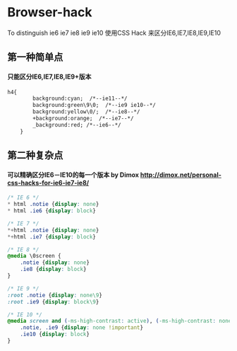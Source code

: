 Browser-hack
============

To distinguish ie6 ie7 ie8 ie9 ie10
使用CSS Hack 来区分IE6,IE7,IE8,IE9,IE10

## 第一种简单点
#### 只能区分IE6,IE7,IE8,IE9+版本

````html
h4{
		background:cyan;  /*--ie11--*/
		background:green\9\0;  /*--ie9 ie10--*/
		background:yellow\0/;  /*--ie8--*/
		+background:orange;  /*--ie7--*/
		_background:red; /*--ie6--*/
	}
````

## 第二种复杂点
#### 可以精确区分IE6－IE10的每一个版本 by Dimox http://dimox.net/personal-css-hacks-for-ie6-ie7-ie8/

````css
/* IE 6 */
* html .notie {display: none}
* html .ie6 {display: block}

/* IE 7 */
*+html .notie {display: none}
*+html .ie7 {display: block}

/* IE 8 */
@media \0screen {
	.notie {display: none}
	.ie8 {display: block}
}

/* IE 9 */
:root .notie {display: none\9}
:root .ie9 {display: block\9}

/* IE 10 */
@media screen and (-ms-high-contrast: active), (-ms-high-contrast: none) {
	.notie, .ie9 {display: none !important}
	.ie10 {display: block}
}
````